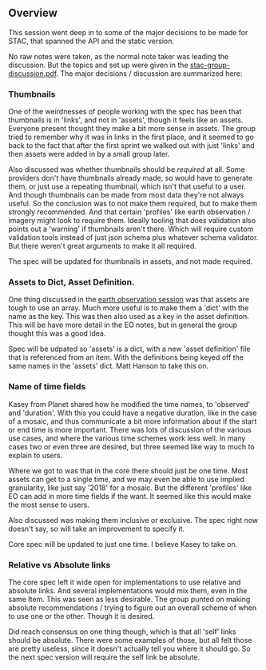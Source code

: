 ## Overview

This session went deep in to some of the major decisions to be made for STAC, that spanned the API and the static version. 

No raw notes were taken, as the normal note taker was leading the discussion. But the topics and set up were given in the
[stac-group-discussion.pdf](stac-group-discussion.pdf). The major decisions / discussion are summarized here:

### Thumbnails

One of the weirdnesses of people working with the spec has been that thumbnails is in 'links', and not in 'assets', though
it feels like an assets. Everyone present thought they make a bit more sense in assets. The group tried to remember why
it was in links in the first place, and it seemed to go back to the fact that after the first sprint we walked out with just
'links' and then assets were added in by a small group later. 

Also discussed was whether thumbnails should be *required* at all. Some providers don't have thumbnails already made, so would
have to generate them, or just use a repeating thumbnail, which isn't that useful to a user. And though thumbnails can be
made from most data they're not always useful. So the conclusion was to not make them required, but to make them strongly
recommended. And that certain 'profiles' like earth observation / imagery might look to require them. Ideally tooling that
does validation also points out a 'warning' if thumbnails aren't there. Which will require custom validation tools instead
of just json schema plus whatever schema validator. But there weren't great arguments to make it all required.

The spec will be updated for thumbnails in assets, and not made required.

### Assets to Dict, Asset Definition.

One thing discussed in the [earth observation session](stac-eo-notes.md) was that assets are tough to use an array. Much
more useful is to make them a 'dict' with the name as the key. This was then also used as a key in the asset definition. This
will be have more detail in the EO notes, but in general the group thought this was a good idea.

Spec will be udpated so 'assets' is a dict, with a new 'asset definition' file that is referenced from an item. With the 
definitions being keyed off the same names in the 'assets' dict. Matt Hanson to take this on. 

### Name of time fields

Kasey from Planet shared how he modified the time names, to 'observed' and 'duration'. With this you could have a negative
duration, like in the case of a mosaic, and thus communicate a bit more information about if the start or end time is more 
important. There was lots of discussion of the various use cases, and where the various time schemes work less well. In many
cases two or even three are desired, but three seemed like way to much to explain to users.

Where we got to was that in the core there should just be one time. Most assets can get to a single time, and we may even
be able to use implied granularity, like just say '2018' for a mosaic. But the different 'profiles' like EO can add in
more time fields if the want. It seemed like this would make the most sense to users. 

Also discussed was making them inclusive or exclusive. The spec right now doesn't say, so will take an improvement to specify it. 

Core spec will be updated to just one time. I believe Kasey to take on. 

### Relative vs Absolute links  

The core spec left it wide open for implementations to use relative and absolute links. And several implementations would 
mix them, even in the same Item. This was seen as less desirable. The group punted on making absolute recommendations / trying
to figure out an overall scheme of when to use one or the other. Though it is desired. 

Did reach consensus on one thing though, which is that all 'self' links should be absolute. There were some examples of those, but 
all felt those are pretty useless, since it doesn't actually tell you where it should go. So the next spec version will
require the self link be absolute.
